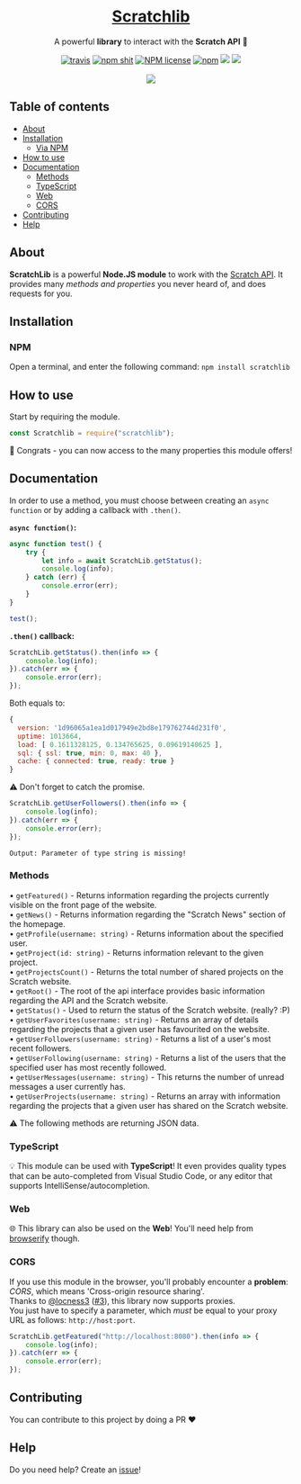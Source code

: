 <div align="center">
    <h1><a href="https://www.npmjs.com/package/scratchlib">Scratchlib</a></h1>
    <p>A powerful <b>library</b> to interact with the <b>Scratch API</b> 🚀</p>
    <p>
        <a href="https://travis-ci.com/github/mazzlabs/ScratchLib"><img alt="travis" src="https://travis-ci.com/mazzlabs/ScratchLib.svg?token=Cr4qTHeGpqFut83csnvB&branch=master"></a>
        <a href="https://www.npmjs.com/package/scratchlib"><img src="https://img.shields.io/npm/v/scratchlib" alt="npm shit"></a>
        <a href="https://www.npmjs.com/package/scratchlib"><img alt="NPM license" src="https://img.shields.io/npm/l/scratchlib"></a>
        <a href="https://www.npmjs.com/package/scratchlib"><img alt="npm" src="https://img.shields.io/npm/dt/scratchlib"></a>
	<img src="https://badges.depfu.com/badges/5fab262081d9c5203c68a017d4220151/status.svg" />
	<img src="https://badges.depfu.com/badges/5fab262081d9c5203c68a017d4220151/overview.svg" />
        <br><br>
        <a href="https://nodei.co/npm/scratchlib/"><img src="https://nodei.co/npm/scratchlib.png?downloads=true"></a>
    </p>
</div>

## Table of contents
- [About](#About)
- [Installation](#Installation)
    - [Via NPM](#NPM)
- [How to use](#How-to-use)
- [Documentation](#Documentation)
    - [Methods](#Methods)
    - [TypeScript](#TypeScript)
    - [Web](#Web)
    - [CORS](#CORS)
- [Contributing](#Contributing)
- [Help](#Help)

## About
**ScratchLib** is a powerful **Node.JS module** to work with the [Scratch API](https://en.scratch-wiki.info/wiki/Scratch_API_(2.0)).
It provides many *methods and properties* you never heard of, and does requests for you.

## Installation
### NPM
Open a terminal, and enter the following command: ```npm install scratchlib```

## How to use
Start by requiring the module.
```javascript
const Scratchlib = require("scratchlib");
```
:tada: Congrats - you can now access to the many properties this module offers!

## Documentation
In order to use a method, you must choose between creating an `async function` or by adding a callback with `.then()`. <br>

**`async function()`:**
```javascript
async function test() {
    try {
	    let info = await ScratchLib.getStatus();
	    console.log(info);
    } catch (err) {
        console.error(err);
    }
}

test();
```
**`.then()` callback:**
```javascript
ScratchLib.getStatus().then(info => {
	console.log(info);
}).catch(err => {
	console.error(err);
});
```
Both equals to:
```javascript
{
  version: '1d96065a1ea1d017949e2bd8e179762744d231f0',
  uptime: 1013664,
  load: [ 0.1611328125, 0.134765625, 0.09619140625 ],
  sql: { ssl: true, min: 0, max: 40 },
  cache: { connected: true, ready: true }
}
```
:warning: Don't forget to catch the promise.
```javascript
ScratchLib.getUserFollowers().then(info => {
	console.log(info);
}).catch(err => {
	console.error(err);
});
```

```
Output: Parameter of type string is missing!
```

### Methods
• ```getFeatured()``` - Returns information regarding the projects currently visible on the front page of the website. <br>
• ```getNews()``` - Returns information regarding the "Scratch News" section of the homepage. <br>
• ```getProfile(username: string)``` - Returns information about the specified user. <br>
• ```getProject(id: string)``` - Returns information relevant to the given project. <br>
• ```getProjectsCount()``` - Returns the total number of shared projects on the Scratch website. <br> 
• ```getRoot()``` - The root of the api interface provides basic information regarding the API and the Scratch website. <br> 
• ```getStatus()``` - Used to return the status of the Scratch website. (really? :P) <br>
• ```getUserFavorites(username: string)``` - Returns an array of details regarding the projects that a given user has favourited on the website. <br> 
• ```getUserFollowers(username: string)``` - Returns a list of a user's most recent followers. <br>
• ```getUserFollowing(username: string)``` - Returns a list of the users that the specified user has most recently followed. <br> 
• ```getUserMessages(username: string)``` - This returns the number of unread messages a user currently has. <br>
• ```getUserProjects(username: string)``` - Returns an array with information regarding the projects that a given user has shared on the Scratch website. 

:warning: The following methods are returning JSON data.

### TypeScript
:bulb: This module can be used with **TypeScript**! It even provides quality types that can be auto-completed from Visual Studio Code, or any editor that supports IntelliSense/autocompletion. 

### Web
:globe_with_meridians: This library can also be used on the **Web**! You'll need help from [browserify](https://browserify.org) though.

### CORS
If you use this module in the browser, you'll probably encounter a **problem**: *CORS*, which means 'Cross-origin resource sharing'. <br>
Thanks to [@locness3](https://github.com/locness3) ([#3](https://github.com/mazzlabs/ScratchLib/issues/3)), this library now supports proxies. <br> 
You just have to specify a parameter, which *must* be equal to your proxy URL as follows: ```http://host:port```.
```javascript
ScratchLib.getFeatured("http://localhost:8080").then(info => {
	console.log(info);
}).catch(err => {
	console.error(err);
});
```

## Contributing
You can contribute to this project by doing a PR :heart:

## Help
Do you need help? Create an [issue](https://github.com/mazzlabs/ScratchLib/issues/new)!
